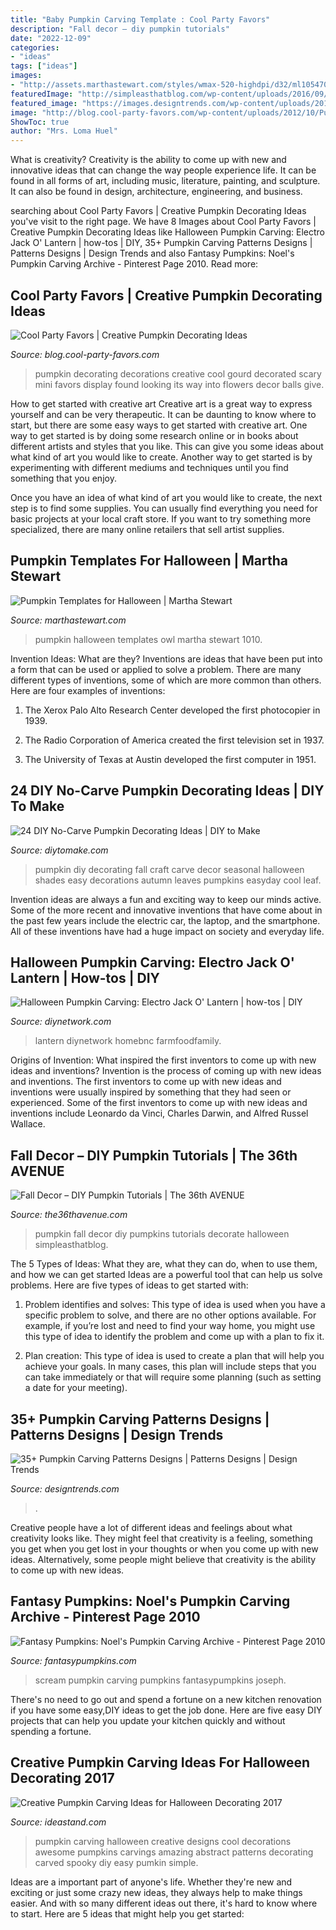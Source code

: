 ```yaml
---
title: "Baby Pumpkin Carving Template : Cool Party Favors"
description: "Fall decor – diy pumpkin tutorials"
date: "2022-12-09"
categories:
- "ideas"
tags: ["ideas"]
images:
- "http://assets.marthastewart.com/styles/wmax-520-highdpi/d32/ml105470_1010_owl147_owl_pumpkin/ml105470_1010_owl147_owl_pumpkin_vert.jpg?itok=4twWKeaX"
featuredImage: "http://simpleasthatblog.com/wp-content/uploads/2016/09/woodlandpumpkins3web.jpg"
featured_image: "https://images.designtrends.com/wp-content/uploads/2015/10/06051953/Masterpiece-Pumpkin-Carving-In-Boo.jpg"
image: "http://blog.cool-party-favors.com/wp-content/uploads/2012/10/Pumpkin-Decorations.jpg"
ShowToc: true
author: "Mrs. Loma Huel"
---
```



What is creativity?
Creativity is the ability to come up with new and innovative ideas that can change the way people experience life. It can be found in all forms of art, including music, literature, painting, and sculpture. It can also be found in design, architecture, engineering, and business.

	

		
searching about Cool Party Favors | Creative Pumpkin Decorating Ideas you've visit to the right page. We have 8 Images about Cool Party Favors | Creative Pumpkin Decorating Ideas like Halloween Pumpkin Carving: Electro Jack O&#039; Lantern | how-tos | DIY, 35+ Pumpkin Carving Patterns Designs | Patterns Designs | Design Trends and also Fantasy Pumpkins: Noel&#039;s Pumpkin Carving Archive - Pinterest Page 2010. Read more:
		
    
## Cool Party Favors | Creative Pumpkin Decorating Ideas

<img loading=lazy src="http://blog.cool-party-favors.com/wp-content/uploads/2012/10/Pumpkin-Decorations.jpg" onerror="this.onerror=null;this.src='https://tse2.mm.bing.net/th?id=OIP.fdZbkGirYStsCq_OlhGP-QHaJ6&amp;pid=15.1';" alt="Cool Party Favors | Creative Pumpkin Decorating Ideas">

_Source: blog.cool-party-favors.com_

>pumpkin decorating decorations creative cool gourd decorated scary mini favors display found looking its way into flowers decor balls give. 

	

How to get started with creative art
Creative art is a great way to express yourself and can be very therapeutic. It can be daunting to know where to start, but there are some easy ways to get started with creative art.
One way to get started is by doing some research online or in books about different artists and styles that you like. This can give you some ideas about what kind of art you would like to create. Another way to get started is by experimenting with different mediums and techniques until you find something that you enjoy.

Once you have an idea of what kind of art you would like to create, the next step is to find some supplies. You can usually find everything you need for basic projects at your local craft store. If you want to try something more specialized, there are many online retailers that sell artist supplies.

    
## Pumpkin Templates For Halloween | Martha Stewart

<img loading=lazy src="http://assets.marthastewart.com/styles/wmax-520-highdpi/d32/ml105470_1010_owl147_owl_pumpkin/ml105470_1010_owl147_owl_pumpkin_vert.jpg?itok=4twWKeaX" onerror="this.onerror=null;this.src='https://tse2.mm.bing.net/th?id=OIP.DDY9Uhp7jhQGhDU4Ctc48QHaJQ&amp;pid=15.1';" alt="Pumpkin Templates for Halloween | Martha Stewart">

_Source: marthastewart.com_

>pumpkin halloween templates owl martha stewart 1010. 

	

Invention Ideas: What are they?
Inventions are ideas that have been put into a form that can be used or applied to solve a problem. There are many different types of inventions, some of which are more common than others. Here are four examples of inventions:
1. The Xerox Palo Alto Research Center developed the first photocopier in 1939.

2. The Radio Corporation of America created the first television set in 1937.

3. The University of Texas at Austin developed the first computer in 1951.


    
## 24 DIY No-Carve Pumpkin Decorating Ideas | DIY To Make

<img loading=lazy src="http://www.diytomake.com/wp-content/uploads/2015/12/seasonal-pumpkin.jpg" onerror="this.onerror=null;this.src='https://tse3.mm.bing.net/th?id=OIP.CHr5DTnAhU68D6jucVmz3AHaJx&amp;pid=15.1';" alt="24 DIY No-Carve Pumpkin Decorating Ideas | DIY to Make">

_Source: diytomake.com_

>pumpkin diy decorating fall craft carve decor seasonal halloween shades easy decorations autumn leaves pumpkins easyday cool leaf. 

	

Invention ideas are always a fun and exciting way to keep our minds active. Some of the more recent and innovative inventions that have come about in the past few years include the electric car, the laptop, and the smartphone. All of these inventions have had a huge impact on society and everyday life.

    
## Halloween Pumpkin Carving: Electro Jack O&#039; Lantern | How-tos | DIY

<img loading=lazy src="https://diy.sndimg.com/content/dam/images/diy/fullset/2010/10/21/0/0150966_Electro-Pumpkin-Design_s4x3.jpg.rend.hgtvcom.616.462.suffix/1420782902413.jpeg" onerror="this.onerror=null;this.src='https://tse2.mm.bing.net/th?id=OIP.rcVX18DLbo48oUphFC1JBgHaFj&amp;pid=15.1';" alt="Halloween Pumpkin Carving: Electro Jack O&#039; Lantern | how-tos | DIY">

_Source: diynetwork.com_

>lantern diynetwork homebnc farmfoodfamily. 

	

Origins of Invention: What inspired the first inventors to come up with new ideas and inventions?
Invention is the process of coming up with new ideas and inventions. The first inventors to come up with new ideas and inventions were usually inspired by something that they had seen or experienced. Some of the first inventors to come up with new ideas and inventions include Leonardo da Vinci, Charles Darwin, and Alfred Russel Wallace.

    
## Fall Decor – DIY Pumpkin Tutorials | The 36th AVENUE

<img loading=lazy src="http://simpleasthatblog.com/wp-content/uploads/2016/09/woodlandpumpkins3web.jpg" onerror="this.onerror=null;this.src='https://tse2.mm.bing.net/th?id=OIP.m17oIPWwsGetpznpjuF70QHaMA&amp;pid=15.1';" alt="Fall Decor – DIY Pumpkin Tutorials | The 36th AVENUE">

_Source: the36thavenue.com_

>pumpkin fall decor diy pumpkins tutorials decorate halloween simpleasthatblog. 

	

The 5 Types of Ideas: What they are, what they can do, when to use them, and how we can get started
Ideas are a powerful tool that can help us solve problems. Here are five types of ideas to get started with:
1. Problem identifies and solves: This type of idea is used when you have a specific problem to solve, and there are no other options available. For example, if you’re lost and need to find your way home, you might use this type of idea to identify the problem and come up with a plan to fix it.

2. Plan creation: This type of idea is used to create a plan that will help you achieve your goals. In many cases, this plan will include steps that you can take immediately or that will require some planning (such as setting a date for your meeting).


    
## 35+ Pumpkin Carving Patterns Designs | Patterns Designs | Design Trends

<img loading=lazy src="https://images.designtrends.com/wp-content/uploads/2015/10/06051953/Masterpiece-Pumpkin-Carving-In-Boo.jpg" onerror="this.onerror=null;this.src='https://tse2.mm.bing.net/th?id=OIP.5r6rcLIrPz8M8CW65BOVEgHaFj&amp;pid=15.1';" alt="35+ Pumpkin Carving Patterns Designs | Patterns Designs | Design Trends">

_Source: designtrends.com_

>. 

	

Creative people have a lot of different ideas and feelings about what creativity looks like. They might feel that creativity is a feeling, something you get when you get lost in your thoughts or when you come up with new ideas. Alternatively, some people might believe that creativity is the ability to come up with new ideas.

    
## Fantasy Pumpkins: Noel&#039;s Pumpkin Carving Archive - Pinterest Page 2010

<img loading=lazy src="http://fantasypumpkins.com/2010-pumpkins/joseph-scream120.jpg" onerror="this.onerror=null;this.src='https://tse4.mm.bing.net/th?id=OIP.Vzzz_TEIycWYbQPgrl9JowHaJO&amp;pid=15.1';" alt="Fantasy Pumpkins: Noel&#039;s Pumpkin Carving Archive - Pinterest Page 2010">

_Source: fantasypumpkins.com_

>scream pumpkin carving pumpkins fantasypumpkins joseph. 

	

There's no need to go out and spend a fortune on a new kitchen renovation if you have some easy,DIY ideas to get the job done. Here are five easy DIY projects that can help you update your kitchen quickly and without spending a fortune.

    
## Creative Pumpkin Carving Ideas For Halloween Decorating 2017

<img loading=lazy src="http://ideastand.com/wp-content/uploads/2016/10/pumpkin-carving-ideas/17-pumpkin-carving-ideas.jpg" onerror="this.onerror=null;this.src='https://tse4.mm.bing.net/th?id=OIP.k3dLkLSa_VJH1ckL1BKdcQHaKX&amp;pid=15.1';" alt="Creative Pumpkin Carving Ideas for Halloween Decorating 2017">

_Source: ideastand.com_

>pumpkin carving halloween creative designs cool decorations awesome pumpkins carvings amazing abstract patterns decorating carved spooky diy easy pumkin simple. 

	

Ideas are a important part of anyone's life. Whether they're new and exciting or just some crazy new ideas, they always help to make things easier. And with so many different ideas out there, it's hard to know where to start. Here are 5 ideas that might help you get started: 

